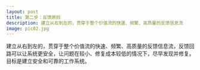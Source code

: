 ```yaml
---
layout: post
title: 第二步：反馈原则
description: 建立从右到左的，贯穿于整个价值流的快速、频繁、高质量的反馈信息流
image: pic02.jpg
---
```


建立从右到左的，贯穿于整个价值流的快速、频繁、高质量的反馈信息流，反馈回路可以让系统更安全，让问题在较小、修复成本较低的情况下，尽早发现并修复。目标是建立安全和可靠的工作系统。